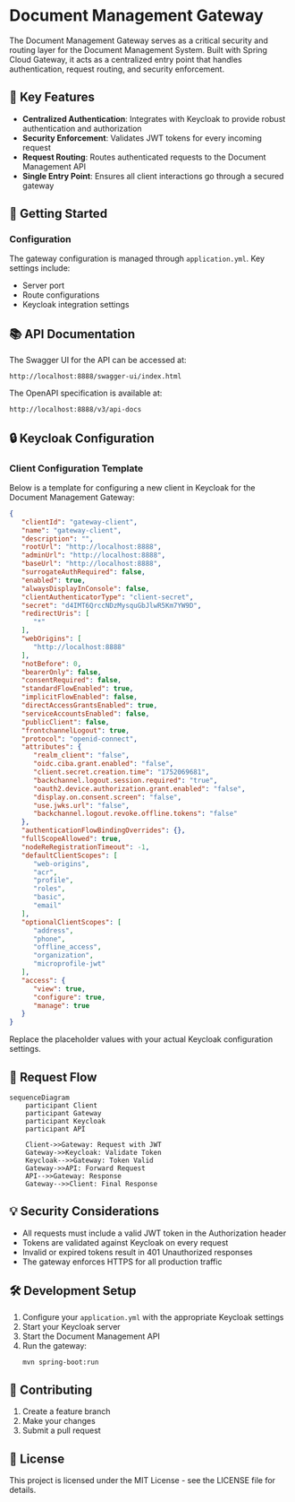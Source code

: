 # Document Management Gateway

The Document Management Gateway serves as a critical security and routing layer for the Document Management System. Built with Spring Cloud Gateway, it acts as a centralized entry point that handles authentication, request routing, and security enforcement.

## 🔑 Key Features

- **Centralized Authentication**: Integrates with Keycloak to provide robust authentication and authorization
- **Security Enforcement**: Validates JWT tokens for every incoming request
- **Request Routing**: Routes authenticated requests to the Document Management API
- **Single Entry Point**: Ensures all client interactions go through a secured gateway

## 🚀 Getting Started

### Configuration

The gateway configuration is managed through `application.yml`. Key settings include:

- Server port
- Route configurations
- Keycloak integration settings

## 📚 API Documentation

The Swagger UI for the API can be accessed at:
```
http://localhost:8888/swagger-ui/index.html
```

The OpenAPI specification is available at:
```
http://localhost:8888/v3/api-docs
```

## 🔒 Keycloak Configuration

### Client Configuration Template

Below is a template for configuring a new client in Keycloak for the Document Management Gateway:

```json
{
   "clientId": "gateway-client",
   "name": "gateway-client",
   "description": "",
   "rootUrl": "http://localhost:8888",
   "adminUrl": "http://localhost:8888",
   "baseUrl": "http://localhost:8888",
   "surrogateAuthRequired": false,
   "enabled": true,
   "alwaysDisplayInConsole": false,
   "clientAuthenticatorType": "client-secret",
   "secret": "d4IMT6QrccNDzMysquGbJlwR5Km7YW9D",
   "redirectUris": [
      "*"
   ],
   "webOrigins": [
      "http://localhost:8888"
   ],
   "notBefore": 0,
   "bearerOnly": false,
   "consentRequired": false,
   "standardFlowEnabled": true,
   "implicitFlowEnabled": false,
   "directAccessGrantsEnabled": true,
   "serviceAccountsEnabled": false,
   "publicClient": false,
   "frontchannelLogout": true,
   "protocol": "openid-connect",
   "attributes": {
      "realm_client": "false",
      "oidc.ciba.grant.enabled": "false",
      "client.secret.creation.time": "1752069681",
      "backchannel.logout.session.required": "true",
      "oauth2.device.authorization.grant.enabled": "false",
      "display.on.consent.screen": "false",
      "use.jwks.url": "false",
      "backchannel.logout.revoke.offline.tokens": "false"
   },
   "authenticationFlowBindingOverrides": {},
   "fullScopeAllowed": true,
   "nodeReRegistrationTimeout": -1,
   "defaultClientScopes": [
      "web-origins",
      "acr",
      "profile",
      "roles",
      "basic",
      "email"
   ],
   "optionalClientScopes": [
      "address",
      "phone",
      "offline_access",
      "organization",
      "microprofile-jwt"
   ],
   "access": {
      "view": true,
      "configure": true,
      "manage": true
   }
}
```

Replace the placeholder values with your actual Keycloak configuration settings.

## 🔄 Request Flow

```mermaid
sequenceDiagram
    participant Client
    participant Gateway
    participant Keycloak
    participant API

    Client->>Gateway: Request with JWT
    Gateway->>Keycloak: Validate Token
    Keycloak-->>Gateway: Token Valid
    Gateway->>API: Forward Request
    API-->>Gateway: Response
    Gateway-->>Client: Final Response
```

## 💡 Security Considerations

- All requests must include a valid JWT token in the Authorization header
- Tokens are validated against Keycloak on every request
- Invalid or expired tokens result in 401 Unauthorized responses
- The gateway enforces HTTPS for all production traffic

## 🛠️ Development Setup

1. Configure your `application.yml` with the appropriate Keycloak settings
2. Start your Keycloak server
3. Start the Document Management API
4. Run the gateway:
   ```bash
   mvn spring-boot:run
   ```

## 🤝 Contributing

1. Create a feature branch
2. Make your changes
3. Submit a pull request

## 📝 License

This project is licensed under the MIT License - see the LICENSE file for details.
